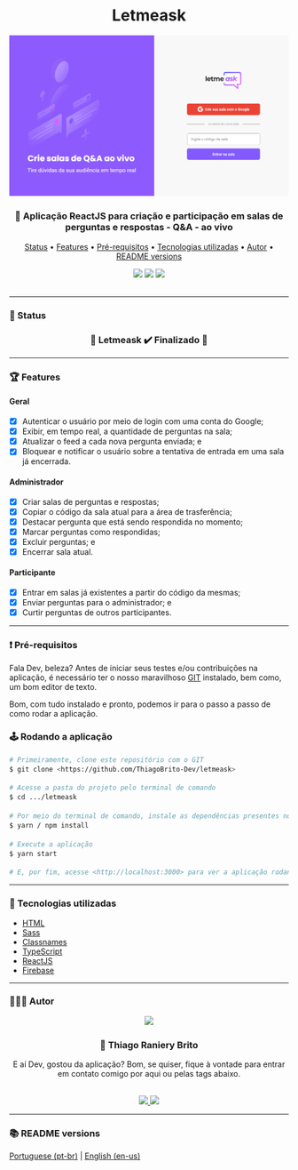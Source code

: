 <div align="center">
  <h1>Letmeask</h1>
  <img src="./.github/letmeask.png">
  <h3 align="center">
    💬 Aplicação ReactJS para criação e participação em salas de perguntas e respostas - Q&A - ao vivo
  </h3>

  <p>
    <a href="#-status">Status</a> •
    <a href="#-features">Features</a> • 
    <a href="#%EF%B8%8F-pré-requisitos">Pré-requisitos</a> • 
    <a href="#-tecnologias-utilizadas">Tecnologias utilizadas</a> • 
    <a href="#-autor">Autor</a> •
    <a href="#-readme-versions">README versions</a>
  </p>

  <div>
    <img src="https://img.shields.io/github/license/ThiagoBrito-Dev/Podcastr?color=8d5afd&style=for-the-badge" />
    <img src="https://img.shields.io/static/v1?label=version&message=1.0.0&color=8d5afd&style=for-the-badge" />
    <img src="https://img.shields.io/static/v1?label=yarn&message=v1.22.5&color=8d5afd&style=for-the-badge" />
  </div>
</div>

<br/>
<hr>

### 🏁 Status

<h3 align="center">
  🎉 Letmeask ✔️ Finalizado 🎉
</h3>

<hr>

### 🏆 Features

#### Geral

- [x] Autenticar o usuário por meio de login com uma conta do Google;
- [x] Exibir, em tempo real, a quantidade de perguntas na sala;
- [x] Atualizar o feed a cada nova pergunta enviada; e
- [x] Bloquear e notificar o usuário sobre a tentativa de entrada em uma sala já encerrada.

#### Administrador

- [x] Criar salas de perguntas e respostas;
- [x] Copiar o código da sala atual para a área de trasferência;
- [x] Destacar pergunta que está sendo respondida no momento;
- [x] Marcar perguntas como respondidas;
- [x] Excluir perguntas; e
- [x] Encerrar sala atual.

#### Participante

- [x] Entrar em salas já existentes a partir do código da mesmas;
- [x] Enviar perguntas para o administrador; e
- [x] Curtir perguntas de outros participantes.

<hr>

### ❗️ Pré-requisitos

Fala Dev, beleza? Antes de iniciar seus testes e/ou contribuições na aplicação, é necessário ter o nosso maravilhoso [GIT](https://git-scm.com) instalado, bem como, um bom editor de texto.

Bom, com tudo instalado e pronto, podemos ir para o passo a passo de como rodar a aplicação.

### 🕹️ Rodando a aplicação

```bash
# Primeiramente, clone este repositório com o GIT
$ git clone <https://github.com/ThiagoBrito-Dev/letmeask>

# Acesse a pasta do projeto pelo terminal de comando
$ cd .../letmeask

# Por meio do terminal de comando, instale as dependências presentes no package.json
$ yarn / npm install

# Execute a aplicação
$ yarn start

# E, por fim, acesse <http://localhost:3000> para ver a aplicação rodando no servidor local
```

<hr>

### 🔮 Tecnologias utilizadas

- [HTML](https://devdocs.io/html/)
- [Sass](https://sass-lang.com/)
- [Classnames](https://www.npmjs.com/package/classnames)
- [TypeScript](https://www.typescriptlang.org/)
- [ReactJS](https://pt-br.reactjs.org/)
- [Firebase](https://firebase.google.com/?hl=pt)

<hr>

### 👨🏽‍🎓 Autor

<div align="center">
  <img src="https://github.com/ThiagoBrito-Dev.png" width="275px" />
  <br />
  <h3>
    🤝 Thiago Raniery Brito
  </h3>
  <p>E aí Dev, gostou da aplicação? Bom, se quiser, fique à vontade para entrar em contato comigo por aqui ou pelas tags abaixo.</p>
  <br />
  <a href="https://www.linkedin.com/in/thiagoranierybrito/">
    <img src="https://img.shields.io/badge/-LinkedIn-blue?style=flat-square&logo=Linkedin&logoColor=white&link=https://www.linkedin.com/in/thiagoranierybrito/" />
  </a>
  <a href="mailto:thiagobritotrs@gmail.com">
    <img src="https://img.shields.io/badge/-Gmail-c14438?style=flat-square&logo=Gmail&logoColor=white&link=mailto:thiagobritotrs@gmail.com" />
  </a>
</div>

<hr>

### 📚 README versions

<p>
    <a href="https://github.com/ThiagoBrito-Dev/letmeask/blob/main/README.md">Portuguese (pt-br)</a>
        |   
    <a href="https://github.com/ThiagoBrito-Dev/letmeask/blob/main/README-en.md">English (en-us)</a>
</p>
